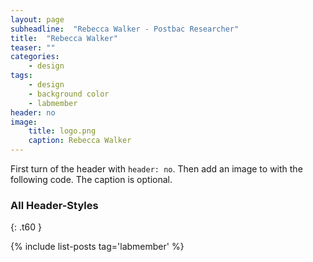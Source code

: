 ```yaml
---
layout: page
subheadline:  "Rebecca Walker - Postbac Researcher"
title:  "Rebecca Walker"
teaser: ""
categories:
    - design
tags:
    - design
    - background color
    - labmember
header: no
image:
    title: logo.png
    caption: Rebecca Walker
---
```

First turn of the header with `header: no`. Then add an image to with the following code. The caption is optional.

### All Header-Styles
{: .t60 }

{% include list-posts tag='labmember' %}
